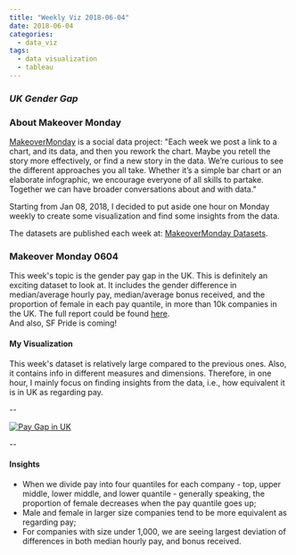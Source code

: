 ```yaml
---
title: "Weekly Viz 2018-06-04"
date: 2018-06-04
categories:
  - data_viz
tags:
  - data visualization
  - tableau
---
```


### *UK Gender Gap*


### About Makeover Monday

[MakeoverMonday](http://www.makeovermonday.co.uk/) is a social data project:
"Each week we post a link to a chart, and its data, and then you rework the chart.
Maybe you retell the story more effectively, or find a new story in the data.
We’re curious to see the different approaches you all take. Whether it’s a simple bar chart or an elaborate infographic, we encourage everyone of all skills to partake.
Together we can have broader conversations about and with data."

Starting from Jan 08, 2018, I decided to put aside one hour on Monday weekly to create some visualization and find some insights from the data.

The datasets are published each week at: [MakeoverMonday Datasets](http://www.makeovermonday.co.uk/data/).

### Makeover Monday 0604

This week's topic is the gender pay gap in the UK. This is definitely an exciting dataset to look at. It includes the gender difference in median/average hourly pay, median/average bonus received, and the proportion of female in each pay quantile, in more than 10k companies in the UK.
The full report could be found [here](https://www.gov.uk/government/publications/hmrc-and-voa-gender-pay-gap-report-and-data-2017/hm-revenue-and-customs-gender-pay-gap-report-2017).  
And also, SF Pride is coming!  


#### My Visualization

This week's dataset is relatively large compared to the previous ones. Also, it contains info in different measures and dimensions. Therefore, in one hour, I mainly focus on finding insights from the data, i.e., how equivalent it is in UK as regarding pay.  

--  
<div class='tableauPlaceholder' id='viz1528176122848' style='position: relative'>
<noscript><a href='#'>
  <img alt='Pay Gap in UK ' src='https:&#47;&#47;public.tableau.com&#47;static&#47;images&#47;Ma&#47;MakeOverMonday0604&#47;PayGapinUK&#47;1_rss.png' style='border: none' />
</a></noscript>
<object class='tableauViz'  style='display:none;'>
  <param name='host_url' value='https%3A%2F%2Fpublic.tableau.com%2F' />
  <param name='embed_code_version' value='3' />
  <param name='site_root' value='' />
  <param name='name' value='MakeOverMonday0604&#47;PayGapinUK' />
  <param name='tabs' value='no' />
  <param name='toolbar' value='yes' />
  <param name='static_image' value='https:&#47;&#47;public.tableau.com&#47;static&#47;images&#47;Ma&#47;MakeOverMonday0604&#47;PayGapinUK&#47;1.png' />
  <param name='animate_transition' value='yes' />
  <param name='display_static_image' value='yes' />
  <param name='display_spinner' value='yes' />
  <param name='display_overlay' value='yes' />
  <param name='display_count' value='yes' />
</object></div>              
<script type='text/javascript'>            
  var divElement = document.getElementById('viz1528176122848');      
  var vizElement = divElement.getElementsByTagName('object')[0];      
  vizElement.style.width='800px';vizElement.style.height='827px';        
  var scriptElement = document.createElement('script');             
  scriptElement.src = 'https://public.tableau.com/javascripts/api/viz_v1.js';    
  vizElement.parentNode.insertBefore(scriptElement, vizElement);            
</script>  

--  

#### Insights
* When we divide pay into four quantiles for each company - top, upper middle, lower middle, and lower quantile - generally speaking, the proportion of female decreases when the pay quantile goes up;  
* Male and female in larger size companies tend to be more equivalent as regarding pay;  
* For companies with size under 1,000, we are seeing largest deviation of differences in both median hourly pay, and bonus received.  

